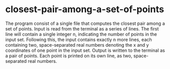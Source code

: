 # closest-pair-among-a-set-of-points
The program consist of a single file that computes the closest pair among a
set of points.
Input is read from the terminal as a series of lines. The first line will contain a single
integer n, indicating the number of points in the input set. Following this, the input contains
exactly n more lines, each containing two, space-separated real numbers denoting the x and y
coordinates of one point in the input set.
Output is written to the terminal as a pair of points. Each point is printed on its own
line, as two, space-separated real numbers.
